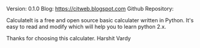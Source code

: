 Version: 0.1.0
Blog: https://citweb.blogspot.com
Github Repository: 

CalculateIt is a free and open source basic calculater written in Python. It's easy to read and modify which will help you to learn python 2.x.

Thanks for choosing this calculater.
Harshit Vardy 
